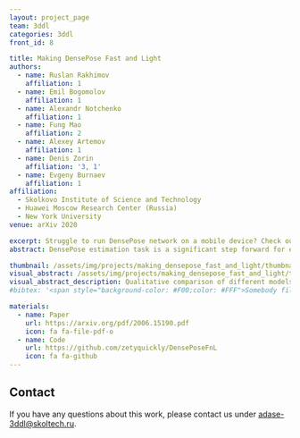 ```yaml
---
layout: project_page
team: 3ddl
categories: 3ddl
front_id: 8

title: Making DensePose Fast and Light
authors:
  - name: Ruslan Rakhimov
    affiliation: 1
  - name: Emil Bogomolov
    affiliation: 1
  - name: Alexandr Notchenko
    affiliation: 1
  - name: Fung Mao
    affiliation: 2
  - name: Alexey Artemov
    affiliation: 1
  - name: Denis Zorin
    affiliation: '3, 1'
  - name: Evgeny Burnaev
    affiliation: 1
affiliation:
  - Skolkovo Institute of Science and Technology
  - Huawei Moscow Research Center (Russia)
  - New York University
venue: arXiv 2020

excerpt: Struggle to run DensePose network on a mobile device? Check out our work on how to make that possible.
abstract: DensePose estimation task is a significant step forward for enhancing user experience computer vision applications ranging from augmented reality to cloth fitting. Existing neural network models capable of solving this task are heavily parameterized and a long way from being transferred to an embedded or mobile device. To enable Dense Pose inference on the end device with current models, one needs to support an expensive server-side infrastructure and have a stable internet connection. To make things worse, mobile and embedded devices do not always have a powerful GPU inside. In this work, we target the problem of redesigning the DensePose R-CNN model's architecture so that the final network retains most of its accuracy but becomes more light-weight and fast. To achieve that, we tested and incorporated many deep learning innovations from recent years, specifically performing an ablation study on 23 efficient backbone architectures, multiple two-stage detection pipeline modifications, and custom model quantization methods. As a result, we achieved 17 times model size reduction and 2 times latency improvement compared to the baseline model.

thumbnail: /assets/img/projects/making_densepose_fast_and_light/thumbnail.jpg
visual_abstract: /assets/img/projects/making_densepose_fast_and_light/teaser-pic.jpg
visual_abstract_description: Qualitative comparison of different models. We depict contours with color-coded U and V coordinates as an output of the model.
#bibtex: '<span style="background-color: #F00;color: #FFF">Somebody fill this with bibtex when it is published'

materials:
  - name: Paper
    url: https://arxiv.org/pdf/2006.15190.pdf
    icon: fa fa-file-pdf-o
  - name: Code
    url: https://github.com/zetyquickly/DensePoseFnL
    icon: fa fa-github
---
```

## Contact
If you have any questions about this work, please contact us under [adase-3ddl@skoltech.ru](mailto:adase-3ddl@skoltech.ru).
